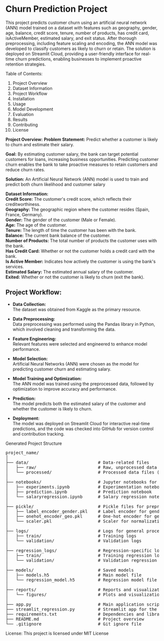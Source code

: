 # Churn Prediction Project
This project predicts customer churn using an artificial neural network (ANN) model trained on a dataset with features such as geography, gender, age, balance, credit score, tenure, number of products, has credit card, isActiveMember, estimated salary, and exit status. After thorough preprocessing, including feature scaling and encoding, the ANN model was developed to classify customers as likely to churn or retain. The solution is deployed on Streamlit Cloud, providing a user-friendly interface for real-time churn predictions, enabling businesses to implement proactive retention strategies.

Table of Contents:
1. Project Overview <br>
2. Dataset Information <br>
3. Project Workflow <br>
4. Installation <br>
5. Usage <br>
6. Model Development <br>
7. Evaluation <br>
8. Results <br>
9. Contributing <br>
10. License <be>


**Project Overview:**
**Problem Statement:**
Predict whether a customer is likely to churn and estimate their salary.

**Goal:**
By estimating customer salary, the bank can target potential customers for loans, increasing business opportunities. Predicting customer churn enables the bank to take proactive measures to retain customers and reduce churn rates.

**Solution:**
An Artificial Neural Network (ANN) model is used to train and predict both churn likelihood and customer salary


**Dataset Information:** <br>
**Credit Score:** The customer's credit score, which reflects their creditworthiness.<br>
**Geography:** The geographic region where the customer resides (Spain, France, Germany).<br>
**Gender:** The gender of the customer (Male or Female).<br>
**Age:** The age of the customer.<br>
**Tenure:** The length of time the customer has been with the bank.<br>
**Balance:** The current bank balance of the customer.<br>
**Number of Products:** The total number of products the customer uses with the bank.<br>
**Has Credit Card:** Whether or not the customer holds a credit card with the bank.<br>
**Is Active Member:** Indicates how actively the customer is using the bank's services.<br>
**Estimated Salary:** The estimated annual salary of the customer.<br>
**Exited:** Whether or not the customer is likely to churn (exit the bank).<br>

## Project Workflow:

- **Data Collection:**  
  The dataset was obtained from Kaggle as the primary resource.

- **Data Preprocessing:**  
  Data preprocessing was performed using the Pandas library in Python, which involved cleaning and transforming the data.

- **Feature Engineering:**  
  Relevant features were selected and engineered to enhance model performance.

- **Model Selection:**  
  Artificial Neural Networks (ANN) were chosen as the model for predicting customer churn and estimating salary.

- **Model Training and Optimization:**  
  The ANN model was trained using the preprocessed data, followed by optimization to improve accuracy and performance.

- **Prediction:**  
  The model predicts both the estimated salary of the customer and whether the customer is likely to churn.

- **Deployment:**  
  The model was deployed on Streamlit Cloud for interactive real-time predictions, and the code was checked into GitHub for version control and contribution tracking.


Generated Project Structure
<pre>
project_name/
│
├── data/                           # Data-related files
│   ├── raw/                        # Raw, unprocessed data files
│   └── processed/                  # Processed data files (if applicable in the future)
│
├── notebooks/                      # Jupyter notebooks for EDA and experimentation
│   ├── experiments.ipynb           # Experimentation notebook
│   ├── prediction.ipynb            # Prediction notebook
│   └── salaryregression.ipynb      # Salary regression notebook
│
├── pickle/                         # Pickle files for preprocessing
│   ├── label_encoder_gender.pkl    # Label encoder for gender
│   ├── onehot_encoder_geo.pkl      # One-hot encoder for geographical data
│   └── scaler.pkl                  # Scaler for normalization
│
├── logs/                           # Logs for general processes
│   ├── train/                      # Training logs
│   └── validation/                 # Validation logs
│
├── regression_logs/                # Regression-specific logs
│   ├── train/                      # Training regression logs
│   └── validation/                 # Validation regression logs
│
├── models/                         # Saved models
│   ├── models.h5                   # Main model file
│   └── regression_model.h5         # Regression model file
│
├── reports/                        # Reports and visualizations
│   └── figures/                    # Plots and visualizations
│
├── app.py                          # Main application script
├── streamlit_regression.py         # Streamlit app for the regression model
├── requirements.txt                # Dependencies and libraries
├── README.md                       # Project overview
└── .gitignore                      # Git ignore file
</pre>


License: This project is licensed under MIT License
